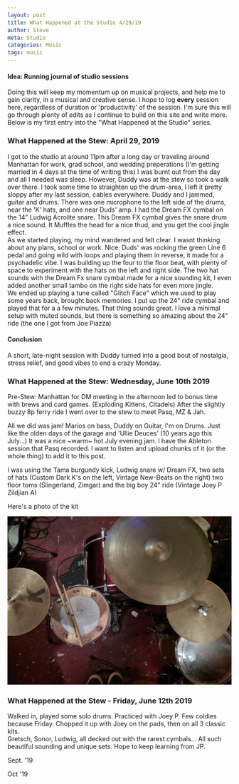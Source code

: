 ```yaml
---
layout: post
title: What Happened at the Studio 4/29/19
author: Steve
meta: Studio
categories: Music
tags: music
---
```

<!-- # What Happened at the Studio - April 29th 2019 -->

#### Idea: Running journal of studio sessions   
Doing this will keep my momentum up on musical projects, and help me to gain clarity, in a musical and creative sense. I hope to log **every** session here, regardless of duration or 'productivity' of the session. I'm sure this will go through plenty of edits as I continue to build on this site and write more. Below is my first entry into the "What Happened at the Studio" series.

### What Happened at the Stew: April 29, 2019 
I got to the studio at around 11pm after a long day or traveling around Manhattan for work, grad school, and wedding preperations (I'm getting married in 4 days at the time of writing this) 
I was burnt out from the day and all I needed was sleep. However, Duddy was at the stew so took a walk over there. 
I took some time to straighten up the drum-area, I left it pretty sloppy after my last session, cables everywhere. 
Duddy and I jammed, guitar and drums. There was one microphone to the left side of the drums, near the 'K' hats, and one near Duds' amp. I had the Dream FX cymbal on the 14" Ludwig Acrolite snare. This Dream FX cymbal gives the snare drum a nice sound. It Muffles the head for a nice thud, and you get the cool jingle effect.   
As we started playing, my mind wandered and felt clear. I wasnt thinking about any plans, school or work. Nice. 
Duds' was rocking the green Line 6 pedal and going wild with loops and playing them in reverse, it made for a psychadelic vibe. I was building up the four to the floor beat, with plenty of space to experiment with the hats on the left and right side. The two hat sounds with the Dream Fx snare cymbal made for a nice sounding kit, I even added another small tambo on the right side hats for even more jingle.  
We ended up playing a tune called "Glitch Face" which we used to play some years back, brought back memories. I put up the 24" ride cymbal and played that for a a few minutes. That thing sounds great. I love a minimal setup with muted sounds, but there is something so amazing about the 24" ride (the one I got from Joe Piazza) 

#### Conclusion 
A short, late-night session with Duddy turned into a good bout of nostalgia, stress relief, and good vibes to end a crazy Monday.

### What Happened at the Stew: Wednesday, June 10th 2019

Pre-Stew: Manhattan for DM meeting in the afternoon led to bonus time with brews and card games. (Exploding Kittens, Citadels) After the slightly buzzy 8p ferry ride I went over to the stew to meet Pasq, MZ & Jah.

All we did was jam! Marios on bass, Duddy on Guitar, I'm on Drums. 
Just like the olden days of the garage and 'Ullie Deuces' (10 years ago this July...) It was a nice ~warm~ hot July evening jam.
I have the Ableton session that Pasq recorded. I want to listen and upload chunks of it (or the whole thing) to add it to this post.

I was using the Tama burgundy kick, Ludwig snare w/ Dream FX, two sets of hats (Custom Dark K's on the left, Vintage New-Beats on the right) two floor toms (Slingerland, Zimgar) and the big boy 24" ride (Vintage Joey P Zildjian A) 

Here's a photo of the kit

![Drums July 2019](/img/IMG_20190710_215012.jpg)

 

### What Happened at the Stew - Friday, June 12th 2019
Walked in, played some solo drums.
Practiced with Joey P. 
Few coldies because Friday. 
Chopped it up with Joey on the pads, then on all 3 classic kits.  
Gretsch, Sonor, Ludwig, all decked out with the rarest cymbals...  All such beautiful sounding and unique sets. 
Hope to keep learning from JP. 


Sept. '19 

Oct '19 
